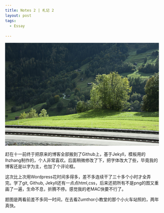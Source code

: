 ```yaml
---
title: Notes 2 | 札记 2
layout: post
tags:
  - Essay

---
```


![swiss](/media/files/2014/09/swiss.jpg)

赶在十一前终于把原来的博客全部搬到了Github上，基于Jekyll，模板用的lhzhang制作的，个人非常喜欢。后面稍微修改了下，把字体改大了些，毕竟我的博客还是以字为主，也加了个评论框。

这次比上次用Wordpress花时间多得多，差不多连续干了三十多个小时才全弄完。学了git, Github, Jekyll还有一点点html,css，后来还把所有不是png的图又重画了一遍，生命不息，折腾不停。感觉我的老MAC快要不行了。

题图是两看前差不多同一时间，在去看Zumthor小教堂的那个小火车站照的，两年真快。